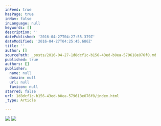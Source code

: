 ```yaml
---
inFeed: true
hasPage: true
inNav: false
inLanguage: null
keywords: []
description: ''
datePublished: '2016-04-27T04:27:55.379Z'
dateModified: '2016-04-27T04:25:45.686Z'
title: ''
author: []
sourcePath: _posts/2016-04-27-1d8dcf1c-b156-43ed-b0ea-579618e076f0.md
published: true
authors: []
publisher:
  name: null
  domain: null
  url: null
  favicon: null
starred: false
url: 1d8dcf1c-b156-43ed-b0ea-579618e076f0/index.html
_type: Article

---
```

![](https://the-grid-user-content.s3-us-west-2.amazonaws.com/7450bd70-1f9d-4adc-b409-ae0860010191.jpg)
![](https://the-grid-user-content.s3-us-west-2.amazonaws.com/c7742c9b-ebfb-4ca3-97e3-12b427395326.jpg)